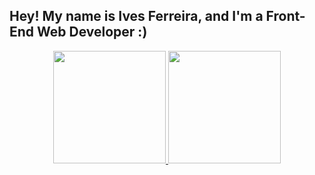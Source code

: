 ## Hey! My name is Ives Ferreira, and I'm a Front-End Web Developer :)

<div align="center">
  <a href="https://github.com/IvesFerreira">
  <img height="180em" src="https://github-readme-stats.vercel.app/api?username=IvesFerreira&theme=codeSTACKr&show_icons=true" />
  <img height="180em" src="https://github-readme-stats.vercel.app/api/top-langs/?username=IvesFerreira&layout=compact&langs_count=7&theme=codeSTACKr"/>
</div>
